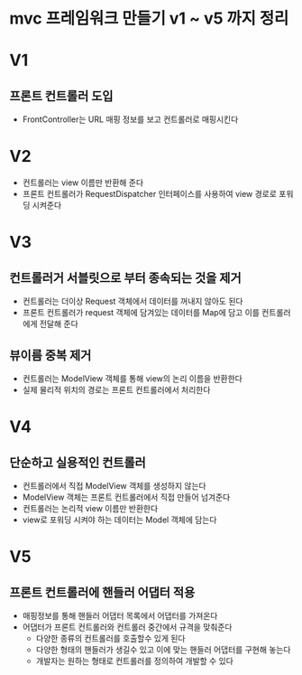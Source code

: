 # mvc 프레임워크 만들기 v1 ~ v5 까지 정리

# V1

## 프론트 컨트롤러 도입

- FrontController는 URL 매핑 정보를 보고 컨트롤러로 매핑시킨다

# V2

- 컨트롤러는 view 이름만 반환해 준다
- 프론트 컨트롤러가 RequestDispatcher 인터페이스를 사용하여 view 경로로 포워딩 시켜준다

# V3

## 컨트롤러거 서블릿으로 부터 종속되는 것을 제거

- 컨트롤러는 더이상 Request 객체에서 데이터를 꺼내지 않아도 된다
- 프론트 컨트롤러가 request 객체에 담겨있는 데이터를 Map에 담고 이를 컨트롤러에게 전달해 준다

## 뷰이름 중복 제거

- 컨트롤러는 ModelView 객체를 통해 view의 논리 이름을 반환한다
- 실제 물리적 위치의 경로는 프론트 컨트롤러에서 처리한다

# V4

## 단순하고 실용적인 컨트롤러

- 컨트롤러에서 직접 ModelView 객체를 생성하지 않는다
- ModelView 객체는 프론트 컨트롤러에서 직접 만들어 넘겨준다
- 컨트롤러는 논리적 view 이름만 반환한다
- view로 포워딩 시켜야 하는 데이터는 Model 객체에 담는다

# V5

## 프론트 컨트롤러에 핸들러 어댑터 적용

- 매핑정보를 통해 핸들러 어댑터 목록에서 어댑터를 가져온다
- 어댑터가 프론트 컨트롤러와 컨트롤러 중간에서 규격을 맞춰준다
    - 다양한 종류의 컨트롤러를 호출할수 있게 된다
    - 다양한 형태의 핸들러가 생길수 있고 이에 맞는 핸들러 어댑터를 구현해 놓는다
    - 개발자는 원하는 형태로 컨트롤러를 정의하여 개발할 수 있다